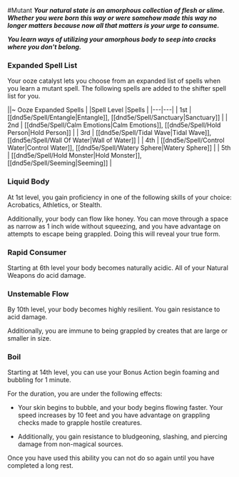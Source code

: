 #Mutant
***Your natural state is an amorphous collection of flesh or slime. Whether you were born this way or were somehow made this way no longer matters because now all that matters is your urge to consume.***

***You learn ways of utilizing your amorphous body to seep into cracks where you don't belong.***

### Expanded Spell List
Your ooze catalyst lets you choose from an expanded list of spells when you learn a mutant spell. The following spells are added to the shifter spell list for you.

||~ Ooze Expanded Spells |
|Spell Level |Spells |
|---|---|
| 1st | [[dnd5e/Spell/Entangle\|Entangle]], [[dnd5e/Spell/Sanctuary\|Sanctuary]] |
| 2nd | [[dnd5e/Spell/Calm Emotions\|Calm Emotions]], [[dnd5e/Spell/Hold Person\|Hold Person]] |
| 3rd | [[dnd5e/Spell/Tidal Wave\|Tidal Wave]], [[dnd5e/Spell/Wall Of Water\|Wall of Water]] |
| 4th | [[dnd5e/Spell/Control Water\|Control Water]], [[dnd5e/Spell/Watery Sphere\|Watery Sphere]] |
| 5th | [[dnd5e/Spell/Hold Monster\|Hold Monster]], [[dnd5e/Spell/Seeming\|Seeming]] |

### Liquid Body
At 1st level, you gain proficiency in one of the following skills of your choice: Acrobatics, Athletics, or Stealth.

Additionally, your body can flow like honey. You can move through a space as narrow as 1 inch wide without squeezing, and you have advantage on attempts to escape being grappled. Doing this will reveal your true form.

### Rapid Consumer
Starting at 6th level your body becomes naturally acidic. All of your Natural Weapons do acid damage.

### Unstemable Flow
By 10th level, your body becomes highly resilient. You gain resistance to acid damage.

Additionally, you are immune to being grappled by creates that are large or smaller in size.

### Boil
Starting at 14th level, you can use your Bonus Action begin foaming and bubbling for 1 minute.

For the duration, you are under the following effects:

* Your skin begins to bubble, and your body begins flowing faster. Your speed increases by 10 feet and you have advantage on grappling checks made to grapple hostile creatures.

* Additionally, you gain resistance to bludgeoning, slashing, and piercing damage from non-magical sources.

Once you have used this ability you can not do so again until you have completed a long rest.